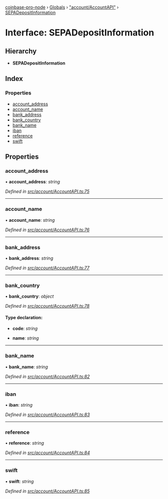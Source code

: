 [coinbase-pro-node](../README.md) › [Globals](../globals.md) › ["account/AccountAPI"](../modules/_account_accountapi_.md) › [SEPADepositInformation](_account_accountapi_.sepadepositinformation.md)

# Interface: SEPADepositInformation

## Hierarchy

- **SEPADepositInformation**

## Index

### Properties

- [account_address](_account_accountapi_.sepadepositinformation.md#account_address)
- [account_name](_account_accountapi_.sepadepositinformation.md#account_name)
- [bank_address](_account_accountapi_.sepadepositinformation.md#bank_address)
- [bank_country](_account_accountapi_.sepadepositinformation.md#bank_country)
- [bank_name](_account_accountapi_.sepadepositinformation.md#bank_name)
- [iban](_account_accountapi_.sepadepositinformation.md#iban)
- [reference](_account_accountapi_.sepadepositinformation.md#reference)
- [swift](_account_accountapi_.sepadepositinformation.md#swift)

## Properties

### account_address

• **account_address**: _string_

_Defined in [src/account/AccountAPI.ts:75](https://github.com/bennyn/coinbase-pro-node/blob/1a12582/src/account/AccountAPI.ts#L75)_

---

### account_name

• **account_name**: _string_

_Defined in [src/account/AccountAPI.ts:76](https://github.com/bennyn/coinbase-pro-node/blob/1a12582/src/account/AccountAPI.ts#L76)_

---

### bank_address

• **bank_address**: _string_

_Defined in [src/account/AccountAPI.ts:77](https://github.com/bennyn/coinbase-pro-node/blob/1a12582/src/account/AccountAPI.ts#L77)_

---

### bank_country

• **bank_country**: _object_

_Defined in [src/account/AccountAPI.ts:78](https://github.com/bennyn/coinbase-pro-node/blob/1a12582/src/account/AccountAPI.ts#L78)_

#### Type declaration:

- **code**: _string_

- **name**: _string_

---

### bank_name

• **bank_name**: _string_

_Defined in [src/account/AccountAPI.ts:82](https://github.com/bennyn/coinbase-pro-node/blob/1a12582/src/account/AccountAPI.ts#L82)_

---

### iban

• **iban**: _string_

_Defined in [src/account/AccountAPI.ts:83](https://github.com/bennyn/coinbase-pro-node/blob/1a12582/src/account/AccountAPI.ts#L83)_

---

### reference

• **reference**: _string_

_Defined in [src/account/AccountAPI.ts:84](https://github.com/bennyn/coinbase-pro-node/blob/1a12582/src/account/AccountAPI.ts#L84)_

---

### swift

• **swift**: _string_

_Defined in [src/account/AccountAPI.ts:85](https://github.com/bennyn/coinbase-pro-node/blob/1a12582/src/account/AccountAPI.ts#L85)_

